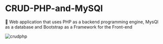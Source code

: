 # CRUD-PHP-and-MySQl
:date: Web application that uses PHP as a backend programming engine, MysQl as a database and Bootstrap as a Framework for the Front-end






![crudphp](https://user-images.githubusercontent.com/26189854/58376157-d625e700-7f20-11e9-8879-bd0275227077.gif)
